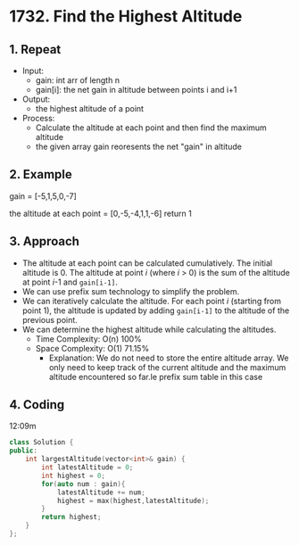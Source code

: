 # 1732. Find the Highest Altitude
## 1. Repeat
- Input: 
	- gain: int arr of length n
	- gain[i]: the net gain in altitude between points i and i+1
- Output:
	- the highest altitude of a point
- Process:
	- Calculate the altitude at each point and then find the maximum altitude
	- the given array gain reoresents the net "gain" in altitude
	
## 2. Example
gain = [-5,1,5,0,-7]

the altitude at each point = [0,-5,-4,1,1,-6]
return 1

## 3. Approach
- The altitude at each point can be calculated cumulatively. The initial altitude is 0. The altitude at point *i* (where *i* > 0) is the sum of the altitude at point *i*-1 and `gain[i-1]`.
- We can use prefix sum technology to simplify the problem.
- We can iteratively calculate the altitude. For each point *i* (starting from point 1), the altitude is updated by adding `gain[i-1]` to the altitude of the previous point.
- We can determine the highest altitude while calculating the altitudes.
	- Time Complexity: O(n) 100%
	- Space Complexity: O(1) 71.15%
		- Explanation: We do not need to store the entire altitude array. We only need to keep track of the current altitude and the maximum altitude encountered so far.le prefix sum table in this case
## 4. Coding
12:09m
```c++
class Solution {
public:
    int largestAltitude(vector<int>& gain) {
        int latestAltitude = 0;
        int highest = 0;
        for(auto num : gain){
            latestAltitude += num;
            highest = max(highest,latestAltitude);
        }
        return highest;
    }
};
```
